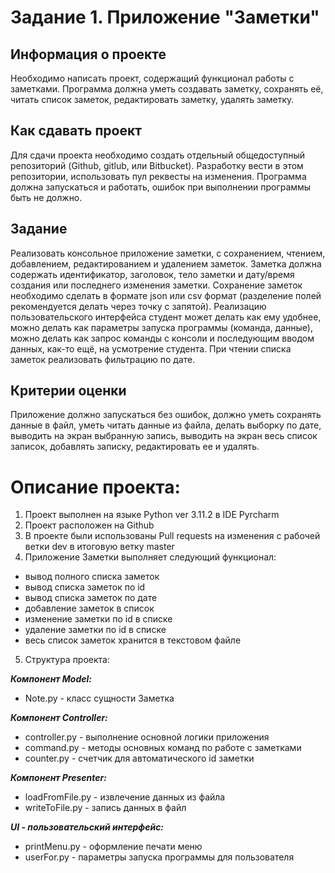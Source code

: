 # Задание 1. Приложение "Заметки" 

## **Информация о проекте**
Необходимо написать проект, содержащий функционал работы с заметками. Программа должна уметь создавать заметку, сохранять её, читать список заметок, редактировать заметку, удалять заметку.

## **Как сдавать проект**
Для сдачи проекта необходимо создать отдельный общедоступный репозиторий (Github, gitlub, или Bitbucket). Разработку вести в этом репозитории, использовать пул реквесты на изменения. Программа должна запускаться и работать, ошибок при выполнении программы быть не должно.

## **Задание**
Реализовать консольное приложение заметки, с сохранением, чтением, добавлением, редактированием и удалением заметок. Заметка должна содержать идентификатор, заголовок, тело заметки и дату/время создания или последнего изменения заметки. Сохранение заметок необходимо сделать в формате json или csv формат (разделение полей рекомендуется делать через
точку с запятой). Реализацию пользовательского интерфейса студент может делать как ему удобнее, можно делать как параметры запуска программы (команда, данные), можно делать как запрос команды с консоли и последующим вводом данных, как-то ещё, на усмотрение студента.
При чтении списка заметок реализовать фильтрацию по дате.

## **Критерии оценки**
Приложение должно запускаться без ошибок, должно уметь сохранять данные в файл, уметь читать данные из файла, делать выборку по дате, выводить на экран выбранную запись, выводить на экран весь список записок, добавлять записку, редактировать ее и удалять.

# Описание проекта:
1. Проект выполнен на языке Python ver 3.11.2 в IDE Pyrcharm
2. Проект расположен на Github
3. В проекте были использованы Pull requests на изменения с рабочей ветки dev в итоговую ветку master
4. Приложение Заметки выполняет следующий функционал:
- вывод полного списка заметок
- вывод списка заметок по id
- вывод списка заметок по дате
- добавление заметок в список 
- изменение заметки по id в списке 
- удаление заметки по id в списке 
- весь список заметок хранится в текстовом файле
5. Структура проекта:
  
***Компонент Model:***
- Note.py - класс сущности Заметка
  
***Компонент Controller:***
- сontroller.py - выполнение основной логики приложения
- command.py - методы основных команд по работе с заметками
- counter.py - счетчик для автоматического id заметки
  
***Компонент Presenter:***
- loadFromFile.py - извлечение данных из файла
- writeToFile.py - запись данных в файл
  
***UI - пользовательский интерфейс:***
- printMenu.py - оформление печати меню
- userFor.py - параметры запуска программы для пользователя

